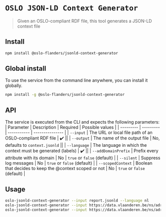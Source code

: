 # `OSLO JSON-LD Context Generator`

> Given an OSLO-compliant RDF file, this tool generates a JSON-LD context file

## Install
```bash
npm install @oslo-flanders/jsonld-context-generator
```

## Global install
To use the service from the command line anywhere, you can install it globally.
```bash
npm install -g @oslo-flanders/jsonld-context-generator
```

## API

The service is executed from the CLI and expects the following parameters:
| Parameter | Description | Required | Possible values |
| --------- | --------- | ----------- | --------------- |
| `--input` | The URL or local file path of an OSLO-compliant RDF file | :heavy_check_mark: ||
| `--output` | The name of the output file | No, defaults to `context.jsonld` ||
| `--language` | The language in which the context must be generated (labels) | :heavy_check_mark: ||
| `--addDomainPrefix` | Prefix every attribute with its domain | No | `true` or `false` (default) |
| `--silent` | Suppress log messages | No | `true` or `false` (default) |
| `--scopedContext` | Boolean that decides to keep the @context scoped or not | No | `true` or `false` (default) |

## Usage
```bash
oslo-jsonld-context-generator --input report.jsonld --language nl
oslo-jsonld-context-generator --input https://data.vlaanderen.be/ns/adres.jsonld --language nl
oslo-jsonld-context-generator --input https://data.vlaanderen.be/ns/adres.jsonld --output context.jsonld --language nl --scopedContext true
```